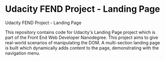 # Udacity FEND Project - Landing Page

Udacity FEND Project - Landing Page

This repository contains code for Udacity's Landing Page project which is part of the Front End Web Developer Nanodegree. This project aims to give real-world scenarios of manipulating the DOM. A multi-section landing page is built which dynamically adds content to the page, demonstrating with the navigation menu.